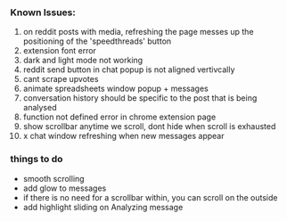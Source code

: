 ### Known Issues:
1. on reddit posts with media, refreshing the page messes up the positioning of the 'speedthreads' button
2. extension font error
3. dark and light mode not working
4. reddit send button in chat popup is not aligned vertivcally
5. cant scrape upvotes
6. animate spreadsheets window popup + messages
7. conversation history should be specific to the post that is being analysed
8. function not defined error in chrome extension page
9. show scrollbar anytime we scroll, dont hide when scroll is exhausted
10. x chat window refreshing when new messages appear


### things to do
- smooth scrolling
- add glow to messages
- if there is no need for a scrollbar within, you can scroll on the outside
- add highlight sliding on Analyzing message